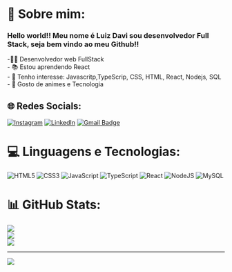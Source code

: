 # 💫 Sobre mim:
### Hello world!! Meu nome é Luiz Davi sou desenvolvedor Full Stack, seja bem vindo ao meu Github!!
-👨‍💻 Desenvolvedor web FullStack<br>- 📚 Estou aprendendo React<br>- 🎯 Tenho interesse: Javascritp,TypeScrip, CSS, HTML, React, Nodejs, SQL<br>- 🦊 Gosto de animes e Tecnologia


## 🌐 Redes Socials:
[![Instagram](https://img.shields.io/badge/Instagram-%23E4405F.svg?logo=Instagram&logoColor=white)](https://www.instagram.com/zdavzx7/) [![LinkedIn](https://img.shields.io/badge/LinkedIn-%230077B5.svg?logo=linkedin&logoColor=white)](https://www.linkedin.com/in/luiz-santos-312042186/) [![Gmail Badge](https://img.shields.io/badge/-Gmail-c14438?style=flat-square&logo=Gmail&logoColor=white&link=mailto:davioliveira.do1325@gmail.com)](mailto:davioliveira.do1325@gmail.com)

# 💻 Linguagens e Tecnologias:
 ![HTML5](https://img.shields.io/badge/html5-%23E34F26.svg?style=for-the-badge&logo=html5&logoColor=white) ![CSS3](https://img.shields.io/badge/css3-%231572B6.svg?style=for-the-badge&logo=css3&logoColor=white) ![JavaScript](https://img.shields.io/badge/javascript-%23323330.svg?style=for-the-badge&logo=javascript&logoColor=%23F7DF1E) ![TypeScript](https://img.shields.io/badge/typescript-%23007ACC.svg?style=for-the-badge&logo=typescript&logoColor=white) ![React](https://img.shields.io/badge/react-%2320232a.svg?style=for-the-badge&logo=react&logoColor=%2361DAFB) ![NodeJS](https://img.shields.io/badge/node.js-6DA55F?style=for-the-badge&logo=node.js&logoColor=white) ![MySQL](https://img.shields.io/badge/mysql-%2300f.svg?style=for-the-badge&logo=mysql&logoColor=white)
# 📊 GitHub Stats:
![](https://github-readme-stats.vercel.app/api?username=Lzdavi13&theme=omni&hide_border=false&include_all_commits=false&count_private=false)<br/>
![](https://github-readme-streak-stats.herokuapp.com/?user=Lzdavi13&theme=omni&hide_border=false)<br/>
![](https://github-readme-stats.vercel.app/api/top-langs/?username=Lzdavi13&theme=omni&hide_border=false&include_all_commits=false&count_private=false&layout=compact)

---
[![](https://visitcount.itsvg.in/api?id=Lzdavi13&icon=2&color=0)](https://visitcount.itsvg.in)

<!-- Proudly created with GPRM ( https://gprm.itsvg.in ) -->

